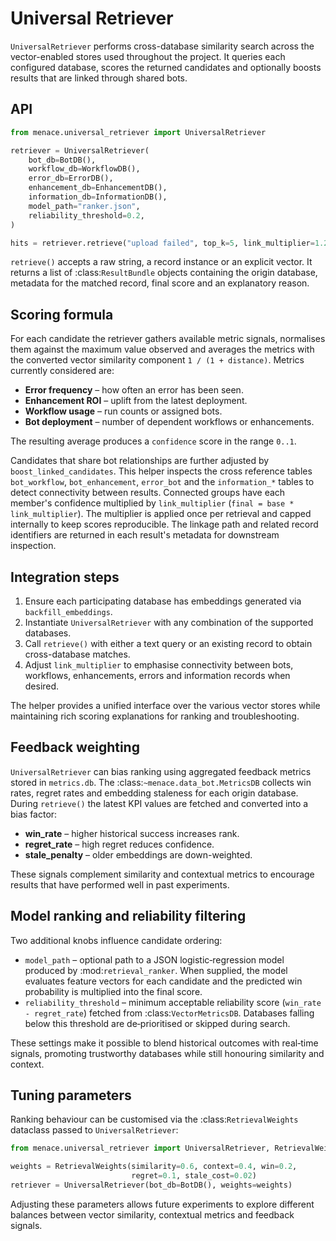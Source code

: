 # Universal Retriever

`UniversalRetriever` performs cross-database similarity search across the
vector-enabled stores used throughout the project. It queries each configured
database, scores the returned candidates and optionally boosts results that are
linked through shared bots.

## API

```python
from menace.universal_retriever import UniversalRetriever

retriever = UniversalRetriever(
    bot_db=BotDB(),
    workflow_db=WorkflowDB(),
    error_db=ErrorDB(),
    enhancement_db=EnhancementDB(),
    information_db=InformationDB(),
    model_path="ranker.json",
    reliability_threshold=0.2,
)

hits = retriever.retrieve("upload failed", top_k=5, link_multiplier=1.2)
```

`retrieve()` accepts a raw string, a record instance or an explicit vector. It
returns a list of :class:`ResultBundle` objects containing the origin database,
metadata for the matched record, final score and an explanatory reason.

## Scoring formula

For each candidate the retriever gathers available metric signals, normalises
them against the maximum value observed and averages the metrics with the
converted vector similarity component `1 / (1 + distance)`. Metrics currently
considered are:

- **Error frequency** – how often an error has been seen.
- **Enhancement ROI** – uplift from the latest deployment.
- **Workflow usage** – run counts or assigned bots.
- **Bot deployment** – number of dependent workflows or enhancements.

The resulting average produces a `confidence` score in the range ``0..1``.

Candidates that share bot relationships are further adjusted by
`boost_linked_candidates`. This helper inspects the cross reference tables
``bot_workflow``, ``bot_enhancement``, ``error_bot`` and the
``information_*`` tables to detect connectivity between results. Connected
groups have each member's confidence multiplied by ``link_multiplier``
(``final = base * link_multiplier``). The multiplier is applied once per
retrieval and capped internally to keep scores reproducible. The linkage
path and related record identifiers are returned in each result's metadata for
downstream inspection.

## Integration steps

1. Ensure each participating database has embeddings generated via
   `backfill_embeddings`.
2. Instantiate `UniversalRetriever` with any combination of the supported
   databases.
3. Call `retrieve()` with either a text query or an existing record to obtain
   cross-database matches.
4. Adjust ``link_multiplier`` to emphasise connectivity between bots, workflows,
   enhancements, errors and information records when desired.

The helper provides a unified interface over the various vector stores while
maintaining rich scoring explanations for ranking and troubleshooting.

## Feedback weighting

`UniversalRetriever` can bias ranking using aggregated feedback metrics stored
in ``metrics.db``. The :class:`~menace.data_bot.MetricsDB` collects win rates,
regret rates and embedding staleness for each origin database. During
``retrieve()`` the latest KPI values are fetched and converted into a bias
factor:

- **win_rate** – higher historical success increases rank.
- **regret_rate** – high regret reduces confidence.
- **stale_penalty** – older embeddings are down-weighted.

These signals complement similarity and contextual metrics to encourage results
that have performed well in past experiments.

## Model ranking and reliability filtering

Two additional knobs influence candidate ordering:

- ``model_path`` – optional path to a JSON logistic‑regression model produced by
  :mod:`retrieval_ranker`. When supplied, the model evaluates feature vectors
  for each candidate and the predicted win probability is multiplied into the
  final score.
- ``reliability_threshold`` – minimum acceptable reliability score
  (``win_rate - regret_rate``) fetched from :class:`VectorMetricsDB`. Databases
  falling below this threshold are de‑prioritised or skipped during search.

These settings make it possible to blend historical outcomes with real‑time
signals, promoting trustworthy databases while still honouring similarity and
context.

## Tuning parameters

Ranking behaviour can be customised via the :class:`RetrievalWeights` dataclass
passed to ``UniversalRetriever``:

```python
from menace.universal_retriever import UniversalRetriever, RetrievalWeights

weights = RetrievalWeights(similarity=0.6, context=0.4, win=0.2,
                           regret=0.1, stale_cost=0.02)
retriever = UniversalRetriever(bot_db=BotDB(), weights=weights)
```

Adjusting these parameters allows future experiments to explore different
balances between vector similarity, contextual metrics and feedback signals.

